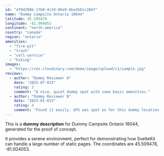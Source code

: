 ```yaml
---
id: "4f0d298b-1fb8-4c34-86e9-6ba2b61c28df"
name: "Dummy Campsite Ontario 18044"
latitude: 45.509478
longitude: -81.004053
continent: "north-america"
country: "canada"
region: "ontario"
amenities:
  - "fire-pit"
  - "trash"
  - "cell-service"
  - "hiking"
images:
  - "https://res.cloudinary.com/demo/image/upload/v1/sample.jpg"
reviews:
  - author: "Dummy Reviewer A"
    date: "2025-07-015"
    rating: 3
    comment: "A nice, quiet dummy spot with some basic amenities."
  - author: "Dummy Reviewer B"
    date: "2025-01-015"
    rating: 4
    comment: "Found it easily. GPS was spot on for this dummy location."
---
```


This is a **dummy description** for Dummy Campsite Ontario 18044, generated for the proof of concept.

It provides a serene environment, perfect for demonstrating how SvelteKit can handle a large number of static pages. The coordinates are 45.509478, -81.004053.
